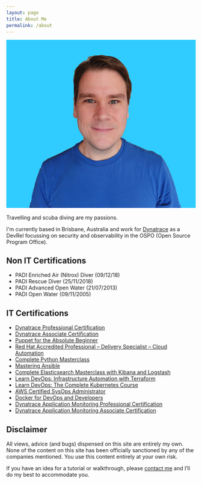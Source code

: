 ```yaml
---
layout: page
title: About Me
permalink: /about
---
```


<img src="images/me.jpg" alt="Adam Gardner" id="headshot"/>

Travelling and scuba diving are my passions.

I'm currently based in Brisbane, Australia and work for [Dynatrace](https://dynatrace.com) as a DevRel focussing on security and observability in the OSPO (Open Source Program Office).

## Non IT Certifications

- PADI Enriched Air (Nitrox) Diver (09/12/18)
- PADI Rescue Diver (25/11/2018)
- PADI Advanced Open Water (21/07/2013)
- PADI Open Water (09/11/2005)

## IT Certifications

- [Dynatrace Professional Certification](https://www.youracclaim.com/badges/3ed92cfd-fdba-470b-8054-b650bd727492)
- [Dynatrace Associate Certification](files/Dynatrace_Certificate_AG.pdf)
- [Puppet for the Absolute Beginner](files/AG-PuppetUC-F4YXPOFE.pdf)
- [Red Hat Accredited Professional – Delivery Specialist – Cloud Automation](files/red_hat_delivery_specialist_-_cloud_automation.pdf)
- [Complete Python Masterclass](files/AG-Python-Masterclass-UC-CMPV5DMX.pdf)
- [Mastering Ansible](files/Mastering_Ansible_AG.pdf)
- [Complete Elasticsearch Masterclass with Kibana and Logstash](files/Complete-Elasticsearch-Masterclass-Kibana-Logstash.pdf)
- [Learn DevOps: Infrastructure Automation with Terraform](files/LearnDevOps-Terraform.pdf)
- [Learn DevOps: The Complete Kubernetes Course](files/DevOps_Kuberneters_UC-RSTL6DLR.pdf)
- [AWS Certified SysOps Administrator](files/AWS_Certified_SysOps_Administrator_Associate.pdf)
- [Docker for DevOps and Developers](files/DockerForDevOpsCertificate.pdf)
- [Dynatrace Application Monitoring Professional Certification](files/Dynatrace_Pro_Certificate.pdf)
- [Dynatrace Application Monitoring Associate Certification](files/Dynatrace_Associate_Certificate.pdf)


## Disclaimer

All views, advice (and bugs) dispensed on this site are entirely my own. None of the content on this site has been officially sanctioned by any of the companies mentioned. You use this content entirely at your own risk.

If you have an idea for a tutorial or walkthrough, please [contact me](contact) and I’ll do my best to accommodate you.
